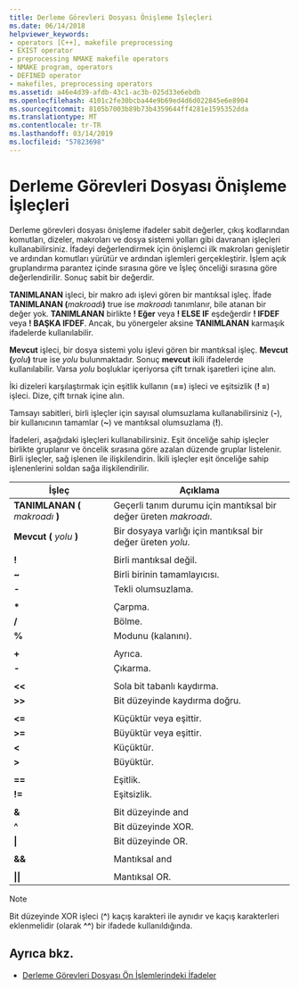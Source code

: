 ```yaml
---
title: Derleme Görevleri Dosyası Önişleme İşleçleri
ms.date: 06/14/2018
helpviewer_keywords:
- operators [C++], makefile preprocessing
- EXIST operator
- preprocessing NMAKE makefile operators
- NMAKE program, operators
- DEFINED operator
- makefiles, preprocessing operators
ms.assetid: a46e4d39-afdb-43c1-ac3b-025d33e6ebdb
ms.openlocfilehash: 4101c2fe30bcba44e9b69ed4d6d022845e6e8904
ms.sourcegitcommit: 8105b7003b89b73b4359644ff4281e1595352dda
ms.translationtype: MT
ms.contentlocale: tr-TR
ms.lasthandoff: 03/14/2019
ms.locfileid: "57823698"
---
```

# <a name="makefile-preprocessing-operators"></a>Derleme Görevleri Dosyası Önişleme İşleçleri

Derleme görevleri dosyası önişleme ifadeler sabit değerler, çıkış kodlarından komutları, dizeler, makroları ve dosya sistemi yolları gibi davranan işleçleri kullanabilirsiniz. İfadeyi değerlendirmek için önişlemci ilk makroları genişletir ve ardından komutları yürütür ve ardından işlemleri gerçekleştirir. İşlem açık gruplandırma parantez içinde sırasına göre ve İşleç önceliği sırasına göre değerlendirilir. Sonuç sabit bir değerdir.

**TANIMLANAN** işleci, bir makro adı işlevi gören bir mantıksal işleç. İfade **TANIMLANAN (**_makroadı_**)** true ise *makroadı* tanımlanır, bile atanan bir değer yok. **TANIMLANAN** birlikte **! Eğer** veya **! ELSE IF** eşdeğerdir **! IFDEF** veya **! BAŞKA IFDEF**. Ancak, bu yönergeler aksine **TANIMLANAN** karmaşık ifadelerde kullanılabilir.

**Mevcut** işleci, bir dosya sistemi yolu işlevi gören bir mantıksal işleç. **Mevcut (**_yolu_**)** true ise *yolu* bulunmaktadır. Sonuç **mevcut** ikili ifadelerde kullanılabilir. Varsa *yolu* boşluklar içeriyorsa çift tırnak işaretleri içine alın.

İki dizeleri karşılaştırmak için eşitlik kullanın (**==**) işleci ve eşitsizlik (**! =**) işleci. Dize, çift tırnak içine alın.

Tamsayı sabitleri, birli işleçler için sayısal olumsuzlama kullanabilirsiniz (**-**), bir kullanıcının tamamlar (**~**) ve mantıksal olumsuzlama (**!**).

İfadeleri, aşağıdaki işleçleri kullanabilirsiniz. Eşit önceliğe sahip işleçler birlikte gruplanır ve öncelik sırasına göre azalan düzende gruplar listelenir. Birli işleçler, sağ işlenen ile ilişkilendirin. İkili işleçler eşit önceliğe sahip işlenenlerini soldan sağa ilişkilendirilir.

|İşleç|Açıklama|
|--------------|-----------------|
|**TANIMLANAN (** *makroadı* **)**|Geçerli tanım durumu için mantıksal bir değer üreten *makroadı*.|
|**Mevcut (** *yolu* **)**|Bir dosyaya varlığı için mantıksal bir değer üreten *yolu*.|
|||
|**\!**|Birli mantıksal değil.|
|**~**|Birli birinin tamamlayıcısı.|
|**-**|Tekli olumsuzlama.|
|||
|**&#42;**|Çarpma.|
|**/**|Bölme.|
|**%**|Modunu (kalanını).|
|||
|**+**|Ayrıca.|
|**-**|Çıkarma.|
|||
|**\<\<**|Sola bit tabanlı kaydırma.|
|**>>**|Bit düzeyinde kaydırma doğru.|
|||
|**\<=**|Küçüktür veya eşittir.|
|**>=**|Büyüktür veya eşittir.|
|**\<**|Küçüktür.|
|**>**|Büyüktür.|
|||
|**==**|Eşitlik.|
|**\!=**|Eşitsizlik.|
|||
|**&**|Bit düzeyinde and|
|**^**|Bit düzeyinde XOR.|
|**&#124;**|Bit düzeyinde OR.|
|||
|**&&**|Mantıksal and|
|||
|**&#124;&#124;**|Mantıksal OR.|

> [!NOTE]
> Bit düzeyinde XOR işleci (**^**) kaçış karakteri ile aynıdır ve kaçış karakterleri eklenmelidir (olarak **^^**) bir ifadede kullanıldığında.

## <a name="see-also"></a>Ayrıca bkz.

- [Derleme Görevleri Dosyası Ön İşlemlerindeki İfadeler](expressions-in-makefile-preprocessing.md)